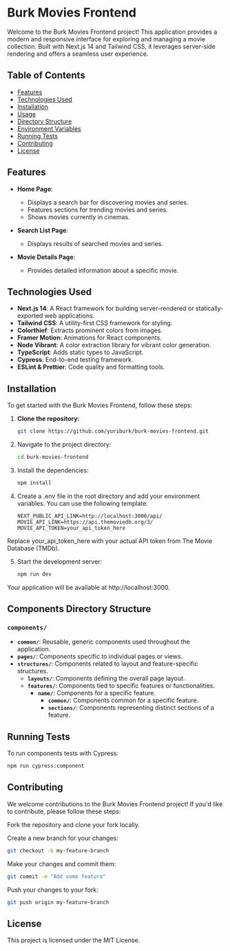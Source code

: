 # Burk Movies Frontend

Welcome to the Burk Movies Frontend project! This application provides a modern and responsive interface for exploring and managing a movie collection. Built with Next.js 14 and Tailwind CSS, it leverages server-side rendering and offers a seamless user experience.

## Table of Contents

- [Features](#features)
- [Technologies Used](#technologies-used)
- [Installation](#installation)
- [Usage](#usage)
- [Directory Structure](#directory-structure)
- [Environment Variables](#environment-variables)
- [Running Tests](#running-tests)
- [Contributing](#contributing)
- [License](#license)

## Features

- **Home Page**:

  - Displays a search bar for discovering movies and series.
  - Features sections for trending movies and series.
  - Shows movies currently in cinemas.

- **Search List Page**:

  - Displays results of searched movies and series.

- **Movie Details Page**:
  - Provides detailed information about a specific movie.

## Technologies Used

- **Next.js 14**: A React framework for building server-rendered or statically-exported web applications.
- **Tailwind CSS**: A utility-first CSS framework for styling.
- **Colorthief**: Extracts prominent colors from images.
- **Framer Motion**: Animations for React components.
- **Node Vibrant**: A color extraction library for vibrant color generation.
- **TypeScript**: Adds static types to JavaScript.
- **Cypress**: End-to-end testing framework.
- **ESLint & Prettier**: Code quality and formatting tools.

## Installation

To get started with the Burk Movies Frontend, follow these steps:

1. **Clone the repository:**

   ```bash
   git clone https://github.com/yuriburk/burk-movies-frontend.git
   ```

2. Navigate to the project directory:

   ```bash
   cd burk-movies-frontend
   ```

3. Install the dependencies:

   ```bash
   npm install
   ```

4. Create a .env file in the root directory and add your environment variables. You can use the following template:

   ```env
   NEXT_PUBLIC_API_LINK=http://localhost:3000/api/
   MOVIE_API_LINK=https://api.themoviedb.org/3/
   MOVIE_API_TOKEN=your_api_token_here
   ```

Replace your_api_token_here with your actual API token from The Movie Database (TMDb).

5. Start the development server:

   ```bash
   npm run dev
   ```

Your application will be available at http://localhost:3000.

## Components Directory Structure

### `components/`

- **`common/`**: Reusable, generic components used throughout the application.
- **`pages/`**: Components specific to individual pages or views.
- **`structures/`**: Components related to layout and feature-specific structures.
  - **`layouts/`**: Components defining the overall page layout.
  - **`features/`**: Components tied to specific features or functionalities.
    - **`name/`**: Components for a specific feature.
      - **`common/`**: Components common for a specific feature.
      - **`sections/`**: Components representing distinct sections of a feature.

## Running Tests

To run components tests with Cypress:

```bash
npm run cypress:component
```

## Contributing

We welcome contributions to the Burk Movies Frontend project! If you'd like to contribute, please follow these steps:

Fork the repository and clone your fork locally.

Create a new branch for your changes:

```bash
git checkout -b my-feature-branch
```

Make your changes and commit them:

```bash
git commit -m "Add some feature"
```

Push your changes to your fork:

```bash
git push origin my-feature-branch
```

## License

This project is licensed under the MIT License.
